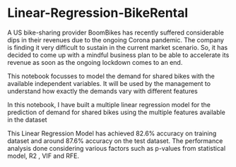 # Linear-Regression-BikeRental

A US bike-sharing provider BoomBikes has recently suffered considerable dips in their revenues due to the ongoing Corona pandemic. The company is finding it very difficult to sustain in the current market scenario. So, it has decided to come up with a mindful business plan to be able to accelerate its revenue as soon as the ongoing lockdown comes to an end.  

This notebook focusses to model the demand for shared bikes with the available independent variables. It will be used by the management to understand how exactly the demands vary with different features

In this notebook, I have built a multiple linear regression model for the prediction of demand for shared bikes using the multiple features available in the dataset

This Linear Regression Model has achieved 82.6% accuracy on training dataset and around 87.6% accuracy on the test dataset. The performance analysis done considering various factors such as p-values from statistical model, R2 , VIF and RFE.